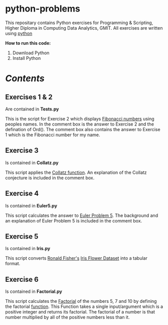 # python-problems
This repositary contains Python exercises for Programming & Scripting, Higher Diploma in Computing Data Analytics, GMIT.
All exercises are written using [python](https://www.python.org/)

**How to run this code:**
1. Download Python
2. Install Python

# *Contents*

## Exercises 1 & 2
Are contained in **Tests.py**

This is the script for Exercise 2 which displays [Fibonacci numbers](https://en.wikipedia.org/wiki/Fibonacci_number) using peoples names.
In the comment box is the answer to Exercise 2 and the defination of Ord().
The comment box also contains the answer to Exercise 1 which is the Fibonacci number for my name.

## Exercise 3
Is contained in **Collatz.py**

This script applies the [Collatz function](https://en.wikipedia.org/wiki/Collatz_conjecture).  An explanation of the Collatz conjecture is included in the comment box.

## Exercise 4
Is contained in **Euler5.py**

This script calculates the answer to [Euler Problem 5](https://projecteuler.net/problem=5).  The background and an explanation of Euler Problem 5 is included in the comment box. 

## Exercise 5
Is contained in **Iris.py**

This script converts [Ronald Fisher's](https://en.wikipedia.org/wiki/Ronald_Fisher) [Iris Flower Dataset](https://en.wikipedia.org/wiki/Iris_flower_data_set) into a tabular format.  

## Exercise 6
Is contained in **Factorial.py**

This script calculates the [Factorial](https://en.wikipedia.org/wiki/Factorial) of the numbers 5, 7 and 10 by defining the factorial [function](https://www.tutorialspoint.com/python/python_functions.htm).  This Function takes a single input/argument which is a positive integer and returns its factorial. The factorial of a number is that number multiplied by all of the positive numbers less than it. 

